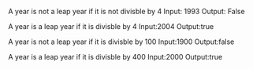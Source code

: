 A year is not a leap year if it is not divisble by 4
Input: 1993
Output: False

A year is a leap year if it is divisble by 4
Input:2004
Output:true

A year is not a leap year if it is divisble by 100
Input:1900
Output:false

A year is a leap year if it is divisble by 400
Input:2000
Output:true
